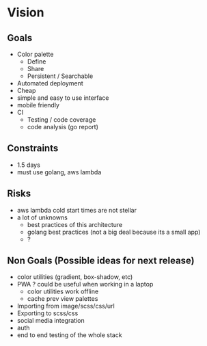 # Vision

## Goals

- Color palette
  - Define
  - Share
  - Persistent / Searchable
- Automated deployment
- Cheap
- simple and easy to use interface
- mobile friendly
- CI
  - Testing / code coverage
  - code analysis (go report)

## Constraints

- 1.5 days
- must use golang, aws lambda

## Risks

- aws lambda cold start times are not stellar
- a lot of unknowns
  - best practices of this architecture
  - golang best practices (not a big deal because its a small app)
  - ?

## Non Goals (Possible ideas for next release)

- color utilities (gradient, box-shadow, etc)
- PWA ? could be useful when working in a laptop
  - color utilities work offline
  - cache prev view palettes
- Importing from image/scss/css/url
- Exporting to scss/css
- social media integration
- auth
- end to end testing of the whole stack